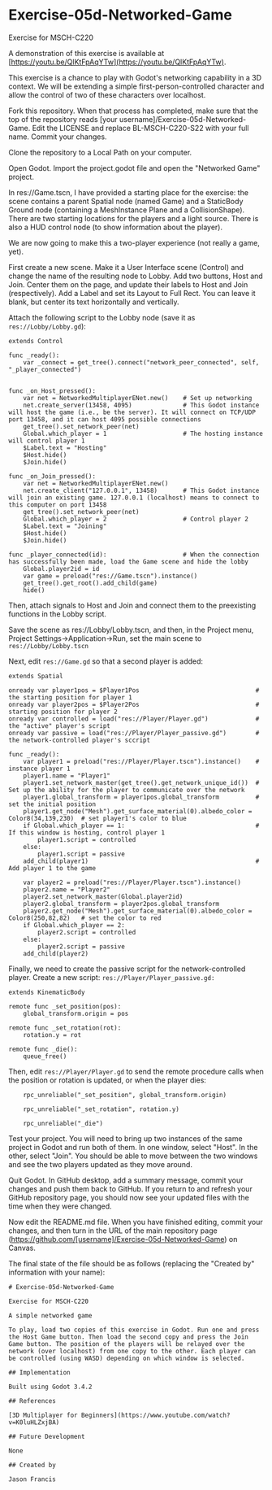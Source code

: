 # Exercise-05d-Networked-Game

Exercise for MSCH-C220

A demonstration of this exercise is available at [https://youtu.be/QlKtFpAqYTw](https://youtu.be/QlKtFpAqYTw).

This exercise is a chance to play with Godot's networking capability in a 3D context. We will be extending a simple first-person-controlled character and allow the control of two of these characters over localhost.

Fork this repository. When that process has completed, make sure that the top of the repository reads [your username]/Exercise-05d-Networked-Game. Edit the LICENSE and replace BL-MSCH-C220-S22 with your full name. Commit your changes.

Clone the repository to a Local Path on your computer.

Open Godot. Import the project.godot file and open the "Networked Game" project.

In res://Game.tscn, I have provided a starting place for the exercise: the scene contains a parent Spatial node (named Game) and a StaticBody Ground node (containing a MeshInstance Plane and a CollisionShape). There are two starting locations for the players and a light source. There is also a HUD control node (to show information about the player).

We are now going to make this a two-player experience (not really a game, yet).

First create a new scene. Make it a User Interface scene (Control) and change the name of the resulting node to Lobby. Add two buttons, Host and Join. Center them on the page, and update their labels to Host and Join (respectively). Add a Label and set its Layout to Full Rect. You can leave it blank, but center its text horizontally and vertically.

Attach the following script to the Lobby node (save it as `res://Lobby/Lobby.gd`):
```
extends Control

func _ready():
	var _connect = get_tree().connect("network_peer_connected", self, "_player_connected")


func _on_Host_pressed():
	var net = NetworkedMultiplayerENet.new()	# Set up networking
	net.create_server(13458, 4095)				# This Godot instance will host the game (i.e., be the server). It will connect on TCP/UDP port 13458, and it can host 4095 possible connections
	get_tree().set_network_peer(net)
	Global.which_player = 1						# The hosting instance will control player 1 
	$Label.text = "Hosting"
	$Host.hide()
	$Join.hide()

func _on_Join_pressed():
	var net = NetworkedMultiplayerENet.new()
	net.create_client("127.0.0.1", 13458)		# This Godot instance will join an existing game. 127.0.0.1 (localhost) means to connect to this computer on port 13458
	get_tree().set_network_peer(net)
	Global.which_player = 2						# Control player 2
	$Label.text = "Joining"
	$Host.hide()
	$Join.hide()

func _player_connected(id):						# When the connection has successfully been made, load the Game scene and hide the lobby
	Global.player2id = id
	var game = preload("res://Game.tscn").instance()
	get_tree().get_root().add_child(game)
	hide()

```

Then, attach signals to Host and Join and connect them to the preexisting functions in the Lobby script.

Save the scene as res://Lobby/Lobby.tscn, and then, in the Project menu, Project Settings->Application->Run, set the main scene to `res://Lobby/Lobby.tscn`

Next, edit `res://Game.gd` so that a second player is added:
```
extends Spatial

onready var player1pos = $Player1Pos								# the starting position for player 1
onready var player2pos = $Player2Pos								# starting position for player 2
onready var controlled = load("res://Player/Player.gd")				# the "active" player's script
onready var passive = load("res://Player/Player_passive.gd")		# the network-controlled player's sccript

func _ready():
	var player1 = preload("res://Player/Player.tscn").instance()	# instance player 1
	player1.name = "Player1"
	player1.set_network_master(get_tree().get_network_unique_id())	# Set up the ability for the player to communicate over the network
	player1.global_transform = player1pos.global_transform			# set the initial position
	player1.get_node("Mesh").get_surface_material(0).albedo_color = Color8(34,139,230)	# set player1's color to blue
	if Global.which_player == 1:									# If this window is hosting, control player 1
		player1.script = controlled
	else:
		player1.script = passive
	add_child(player1)												# Add player 1 to the game
	
	var player2 = preload("res://Player/Player.tscn").instance()
	player2.name = "Player2"
	player2.set_network_master(Global.player2id)
	player2.global_transform = player2pos.global_transform
	player2.get_node("Mesh").get_surface_material(0).albedo_color = Color8(250,82,82)	# set the color to red
	if Global.which_player == 2:
		player2.script = controlled
	else:
		player2.script = passive
	add_child(player2)

```

Finally, we need to create the passive script for the network-controlled player. Create a new script: `res://Player/Player_passive.gd:`
```
extends KinematicBody
		
remote func _set_position(pos):
	global_transform.origin = pos

remote func _set_rotation(rot):
	rotation.y = rot

remote func _die():
	queue_free()
```

Then, edit `res://Player/Player.gd` to send the remote procedure calls when the position or rotation is updated, or when the player dies:
```
	rpc_unreliable("_set_position", global_transform.origin)
```
```
	rpc_unreliable("_set_rotation", rotation.y)
```
```
	rpc_unreliable("_die")
```

Test your project. You will need to bring up two instances of the same project in Godot and run both of them. In one window, select "Host". In the other, select "Join". You should be able to move between the two windows and see the two players updated as they move around.

Quit Godot. In GitHub desktop, add a summary message, commit your changes and push them back to GitHub. If you return to and refresh your GitHub repository page, you should now see your updated files with the time when they were changed.

Now edit the README.md file. When you have finished editing, commit your changes, and then turn in the URL of the main repository page (https://github.com/[username]/Exercise-05d-Networked-Game) on Canvas.

The final state of the file should be as follows (replacing the "Created by" information with your name):
```
# Exercise-05d-Networked-Game

Exercise for MSCH-C220

A simple networked game

To play, load two copies of this exercise in Godot. Run one and press the Host Game button. Then load the second copy and press the Join Game button. The position of the players will be relayed over the network (over localhost) from one copy to the other. Each player can be controlled (using WASD) depending on which window is selected.

## Implementation

Built using Godot 3.4.2

## References

[3D Multiplayer for Beginners](https://www.youtube.com/watch?v=K0luHLZxjBA)

## Future Development

None

## Created by 

Jason Francis
```
